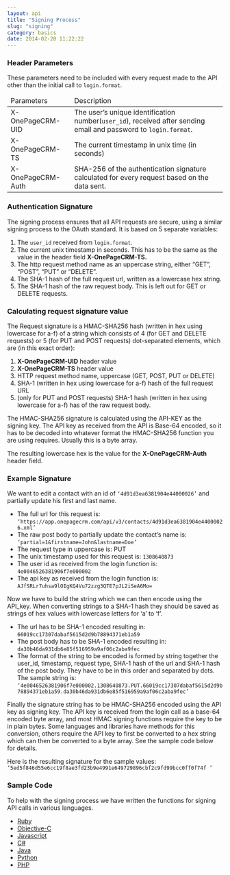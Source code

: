 ```yaml
---
layout: api
title: "Signing Process"
slug: "signing"
category: basics
date: 2014-02-20 11:22:22
---
```



<h3 id="header-parameters">Header Parameters</h3>
<p>These parameters need to be included with every request made to the API other than the initial call to <code class="bluetext">login.format</code>.</p>
<table class="api-table">
  <thead>
    <td>Parameters</td>
    <td>Description</td>
  </thead>
  <tbody>
    <tr>
      <td class="strong nowrap">X-OnePageCRM-UID</td>
      <td>The user’s unique identification number(<code class="bluetext">user_id</code>), received after sending email and password to <code class="bluetext">login.format</code>.</td>
    </tr>
    <tr>
      <td class="strong nowrap">X-OnePageCRM-TS</td>
      <td>The current timestamp in unix time (in seconds)</td>
    </tr>
    <tr>
      <td class="strong nowrap">X-OnePageCRM-Auth</td>
      <td>SHA-256 of the authentication signature calculated for every request based on the data sent.</td>
    </tr>
  </tbody>
</table>

<h3 id="authentication-signature">Authentication Signature</h3>
<p>The signing process ensures that all API requests are secure, using a similar signing process to the OAuth standard. It is based on 5 separate variables:</p>
<ol>
  <li>The <code class="bluetext">user_id</code> received from <code class="bluetext">login.format</code>.</li>
  <li>The current unix timestamp in seconds. This has to be the same as the value in the header field <strong>X-OnePageCRM-TS.</strong></li>
  <li>The http request method name as an uppercase string, either “<span class="get-text">GET</span>”, “<span class="post-text">POST</span>”, “<span class="put-text">PUT</span>” or “<span class="delete-text">DELETE</span>”.</li>
  <li>The SHA-1 hash of the full request url, written as a lowercase hex string.</li>
  <li>The SHA-1 hash of the raw request body. This is left out for <span class="get-text">GET</span> or <span class="delete-text">DELETE</span> requests.</li>
</ol>

<h3 id="calculating-request-signature-value">Calculating request signature value</h3>
<p>The Request signature is a HMAC-SHA256 hash (written in hex using lowercase for a-f) of a string which consists of 4 (for <span class="get-text">GET</span> and <span class="delete-text">DELETE</span> requests) or 5 (for <span class="put-text">PUT</span> and <span class="post-text">POST</span> requests) dot-separated elements, which are (in this exact order):</p>
<ol>
  <li><strong>X-OnePageCRM-UID</strong> header value</li>
  <li><strong>X-OnePageCRM-TS</strong> header value</li>
  <li>HTTP request method name, uppercase (<span class="get-text">GET</span>, <span class="post-text">POST</span>, <span class="put-text">PUT</span> or <span class="delete-text">DELETE</span>)</li>
  <li>SHA-1 (written in hex using lowercase for a-f) hash of the full request URL</li>
  <li>(only for <span class="put-text">PUT</span> and <span class="post-text">POST</span> requests) SHA-1 hash (written in hex using lowercase for a-f) has of the raw request body.</li>
</ol>
<p>The HMAC-SHA256 signature is calculated using the API-KEY as the signing key. 
The API key as received from the API is Base-64 encoded, so it has to be decoded into whatever format the HMAC-SHA256 function you are using requires. Usually this is a byte array.</p>
<p>The resulting lowercase hex is the value for the <strong>X-OnePageCRM-Auth</strong> header field.</p>

<h3 id="example-signature">Example Signature</h3>
<p>We want to edit a contact with an id of <code class="inline">‘4d91d3ea6381904e44000026’</code> and partially update his first and last name.</p>
<ul>
  <li>The full url for this request is: <code class="inline">‘https://app.onepagecrm.com/api/v3/contacts/4d91d3ea6381904e44000026.xml’</code></li>
  <li>The raw post body to partially update the contact’s name is: <code class="inline">‘partial=1&firstname=John&lastname=Doe’</code></li>
  <li>The request type in uppercase is: <span class="put-text">PUT</span></li>
  <li>The unix timestamp used for this request is: <code class="inline">1308640873</code></li>
  <li>The user id as received from the login function is: <code class="inline">4e0046526381906f7e000002</code></li>
  <li>The api key as received from the login function is: <code class="inline">AJfSRLr7uhsa9lOIgKQ4Vu72zzg3QTE7pJL2iSeA6Mo=</code></li>
</ul>
<p>Now we have to build the string which we can then encode using the API_key. When converting strings to a SHA-1 hash they should be saved as strings of hex values with lowercase letters for ‘a’ to ‘f’.</p>
<ul>
  <li>The url has to be SHA-1 encoded resulting in: <code class="inline">66019cc17307dabaf5615d2d9b78894371eb1a59</code></li>
  <li>The post body has to be SHA-1 encoded resulting in: <code class="inline">da30b46da931db6e85f516959a9af06c2aba9fec</code></li>
  <li>The format of the string to be encoded is formed by string together the user_id, timestamp, request type, SHA-1 hash of the url and SHA-1 hash of the post body. They have to be in this order and separated by dots. The sample string is: <code class="inline">‘4e0046526381906f7e000002.1308640873.PUT.66019cc17307dabaf5615d2d9b78894371eb1a59.da30b46da931db6e85f516959a9af06c2aba9fec’</code></li>
</ul>
<p>Finally the signature string has to be HMAC-SHA256 encoded using the API key as signing key. The API key is received from the login call as a base-64 encoded byte array, and most HMAC signing functions require the key to be in plain bytes. Some languages and libraries have methods for this conversion, others require the API key to first be converted to a hex string which can then be converted to a byte array. See the sample code below for details.</p>
<p>Here is the resulting signature for the sample values: <code class="inline">‘5ed5f846d55e6cc19f8ae3fd23b9e4991e649729896cbf2c9fd99bcc0ff0f74f ’</code></p>

<h3 id="sample-code">Sample Code</h3>
<p>To help with the signing process we have written the functions for signing API calls in various languages.</p>


<!-- Nav tabs -->
<ul class="nav nav-tabs">
  <li class="active"><a href="#ruby" data-toggle="tab">Ruby</a></li>
  <li><a href="#objectivec" data-toggle="tab">Objective-C</a></li>
  <li><a href="#javascript" data-toggle="tab">Javascript</a></li>
  <li><a href="#csharp" data-toggle="tab">C#</a></li>
  <li><a href="#java" data-toggle="tab">Java</a></li>
  <li><a href="#python" data-toggle="tab">Python</a></li>
  <li><a href="#PHP" data-toggle="tab">PHP</a></li>
</ul>

<!-- Tab panes -->
<div class="tab-content">
<div class="tab-pane fade in active" id="ruby">
    <script src="https://gist.github.com/OnePageCTO/5910804.js"></script>
  </div>
  <div class="tab-pane fade" id="objectivec">
    <script src="https://gist.github.com/OnePageCTO/6012092.js"></script>
  </div>
  <div class="tab-pane fade" id="javascript">
    <script src="https://gist.github.com/OnePageCTO/5998588.js"></script>
  </div>
  <div class="tab-pane fade" id="csharp">
    <script src="https://gist.github.com/OnePageCTO/5955980.js"></script>
  </div>
  <div class="tab-pane fade" id="java">
    <script src="https://gist.github.com/OnePageCTO/5950270.js"></script>
  </div>
  <div class="tab-pane fade" id="ruby">
    <script src="https://gist.github.com/OnePageCTO/5910804.js"></script>
  </div>
  <div class="tab-pane fade" id="python">
    <script src="https://gist.github.com/OnePageCTO/5910790.js"></script>
  </div>
  <div class="tab-pane fade" id="PHP">
    <script src="https://gist.github.com/peterOnePageCRM/93c7af55e5063fbf2097.js"></script>
  </div>
</div>
